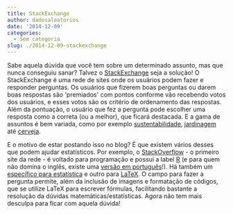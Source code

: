 ```yaml
---
title: StackExchange
author: dadosaleatorios
date: '2014-12-09'
categories:
  - Sem categoria
slug: ./2014-12-09-stackexchange
---
```


Sabe aquela dúvida que você tem sobre um determinado assunto, mas que nunca conseguiu sanar? Talvez o [StackExchange](http://stackexchange.com/) seja a solução! O StackExchange é uma rede de sites onde os usuários podem fazer e responder perguntas. Os usuários que fizerem boas perguntas ou darem boas respostas são 'premiados' com pontos conforme vão recebendo votos dos usuários, e esses votos são os critério de ordenamento das respostas. Além da pontuação, o usuário que fez a pergunta pode escolher uma resposta como a correta (ou a melhor), que ficará destacada. E a gama de assuntos é bem variada, como por exemplo [sustentabilidade](http://sustainability.stackexchange.com/), [jardinagem](http://gardening.stackexchange.com/) até [cerveja](http://beer.stackexchange.com/).

E o motivo de estar postando isso no blog? É que existem vários desses que podem ajudar estatísticos. Por exemplo, o [StackOverflow](http://stackoverflow.com/) - o primeiro site da rede - é voltado para programação e possui a label [R](http://stackoverflow.com/questions/tagged/r) (e para quem não domina o inglês, existe uma [versão em português](http://pt.stackoverflow.com/)!). Há também um [específico para estatística](http://stats.stackexchange.com/) e outro para [LaTeX](http://tex.stackexchange.com/). O campo para fazer a pergunta permite, além da inclusão de imagens e formatação de códigos, que se utilize LaTeX para escrever fórmulas, facilitando bastante a resolução da dúvidas matemáticas/estatísticas. Agora não tem mais desculpa para ficar com aquela dúvida!
